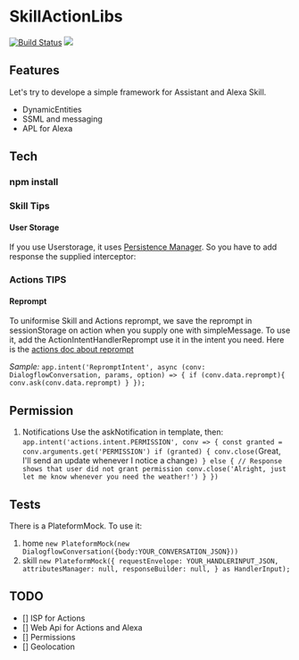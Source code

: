 # SkillActionLibs
<p>

[![Build Status](https://travis-ci.org/StephaneC/ActionSkillLib.svg?branch=master)](https://travis-ci.org/StephaneC/ActionSkillLib)
<a href="https://twitter.com/intent/tweet?text=Simplify your #voicefirst app. Build cross-platform voice apps for Alexa and Google Assistant with ActionSkillLib https://github.com/StephaneC/ActionSkillLib/" target="_blank"><img src="https://img.shields.io/twitter/url/http/shields.io.svg?style=social"></a>
</p>

## Features
Let's try to develope a simple framework for Assistant and Alexa Skill.
* DynamicEntities 
* SSML and messaging
* APL for Alexa

## Tech
### npm install


### Skill Tips
#### User Storage
If you use Userstorage, it uses [Persistence Manager](https://developer.amazon.com/fr-FR/docs/alexa/alexa-skills-kit-sdk-for-nodejs/manage-attributes.html). 
So you have to add response the supplied interceptor:  


### Actions TIPS
#### Reprompt 
To uniformise Skill and Actions reprompt, we save the reprompt in sessionStorage on action when you supply one with simpleMessage.
To use it, add the ActionIntentHandlerReprompt use it in the intent you need. 
Here is the [actions doc about reprompt](https://developers.google.com/assistant/conversational/reprompts)

*Sample:*
`
    app.intent('RepromptIntent', async (conv: DialogflowConversation, params, option) => {
        if (conv.data.reprompt){ 
            conv.ask(conv.data.reprompt)
        }
    });
`

## Permission
1. Notifications
Use the askNotification in template, 
then:
`app.intent('actions.intent.PERMISSION', conv => {
  const granted = conv.arguments.get('PERMISSION')
  if (granted) {
    conv.close(`Great, I'll send an update whenever I notice a change`)
  } else {
    // Response shows that user did not grant permission
    conv.close('Alright, just let me know whenever you need the weather!')
  }
})`

## Tests
There is a PlateformMock.
To use it:
1. home
`new PlateformMock(new DialogflowConversation({body:YOUR_CONVERSATION_JSON}))`
2. skill
`
new PlateformMock({
                requestEnvelope: YOUR_HANDLERINPUT_JSON,
                attributesManager: null,
                responseBuilder: null,
            } as HandlerInput);
`

## TODO
* [] ISP for Actions
* [] Web Api for Actions and Alexa
* [] Permissions
* [] Geolocation


